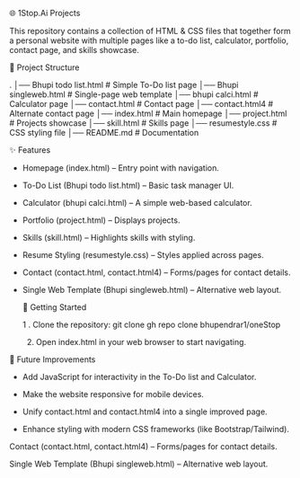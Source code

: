 🌐 1Stop.Ai Projects

This repository contains a collection of HTML & CSS files that together form a personal website with multiple pages like a to-do list, calculator, portfolio, contact page, and skills showcase.

📂 Project Structure

 .
│── Bhupi todo list.html    # Simple To-Do list page
│── Bhupi singleweb.html    # Single-page web template
│── bhupi calci.html        # Calculator page
│── contact.html            # Contact page
│── contact.html4           # Alternate contact page
│── index.html              # Main homepage
│── project.html            # Projects showcase
│── skill.html              # Skills page
│── resumestyle.css         # CSS styling file
│── README.md               # Documentation

✨ Features

* Homepage (index.html) – Entry point with navigation.

* To-Do List (Bhupi todo list.html) – Basic task manager UI.

* Calculator (bhupi calci.html) – A simple web-based calculator.

* Portfolio (project.html) – Displays projects.

* Skills (skill.html) – Highlights skills with styling.

* Resume Styling (resumestyle.css) – Styles applied across pages.

* Contact (contact.html, contact.html4) – Forms/pages for contact details.

* Single Web Template (Bhupi singleweb.html) – Alternative web layout.

  🚀 Getting Started

     1 . Clone the repository:
          git clone gh repo clone bhupendrar1/oneStop

     2. Open index.html in your web browser to start navigating.

🔮 Future Improvements

   * Add JavaScript for interactivity in the To-Do list and Calculator.

   * Make the website responsive for mobile devices.

   * Unify contact.html and contact.html4 into a single improved page.

  * Enhance styling with modern CSS frameworks (like Bootstrap/Tailwind).


Contact (contact.html, contact.html4) – Forms/pages for contact details.

Single Web Template (Bhupi singleweb.html) – Alternative web layout.
